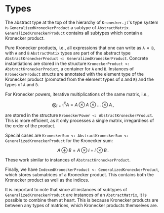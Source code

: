 # Types

The abstract type at the top of the hierarchy of `Kronecker.jl`'s type system is `GeneralizedKroneckerProduct` a subtype of `AbstractMatrix`. `GeneralizedKroneckerProduct` contains all subtypes which contain a Kronecker product.

Pure Kronecker products, i.e., all expressions that one can write as `A ⊗ B`, with `A` and `B` `AbstractMatix` types are part of the abstract type `AbstractKroneckerProduct <: GeneralizedKroneckerProduct`. Concrete instantiations are stored in the structure `KroneckerProduct <: AbstractKroneckerProduct`, a container for `A` and `B`. Instances of `KroneckerProduct` structs are annotated with the element type of the Kronecker product (promoted from the element types of `A` and `B`) and the types of `A` and `B`.

For Kronecker powers, iterative multiplications of the same matrix, i.e.,

```math
\bigotimes_{i=1}^K A = A\otimes A \otimes \ldots \otimes A\,,
```

are stored in the structure `KroneckerPower <: AbstractKroneckerProduct`. This is more efficient, as it only processes a single matrix, irregardless of the order of the product.

Special cases are `KroneckerSum <: AbstractKroneckerSum <: GeneralizedKroneckerProduct` for the Kronecker sum:

```math
A \oplus B = A \otimes I + I \otimes B\,.
```

These work similar to instances of `AbstractKroneckerProduct`.

Finally, we have `IndexedKroneckerProduct <: GeneralizedKroneckerProduct`, which stores submatrices of a Kronecker product. This contains both the Kronecker product as well as the indices.

It is important to note that since all instances of subtypes of `GeneralizedKroneckerProduct` are instances of an `AbstractMatrix`, it is possible to combine them at heart. This is because Kronecker products are between any types of matrices, which Kronecker products themselves are.
